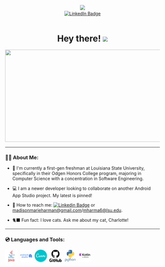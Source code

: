 <div id="header" align="center">
  <img src="https://media.giphy.com/media/LHZyixOnHwDDy/giphy.gif" width="200"/>
</div>

<div id="badges" align="center">
  <a href="https://www.linkedin.com/in/madison-harman-290242289">
    <img src="https://img.shields.io/badge/LinkedIn-blue?style=for-the-badge&logo=linkedin&logoColor=white" alt="LinkedIn Badge"/>
  </a>
</div>

<div align="center">
<img src="https://komarev.com/ghpvc/?username=MadisonHarman&style=flat-square&color=blue" alt=""/>
</div>

<h1 align="center">
  Hey there!
  <img src="https://media.giphy.com/media/hvRJCLFzcasrR4ia7z/giphy.gif" width="30px" />
</h1>

<div align="center">
  <img src="https://media.giphy.com/media/3o7qE1TfOPGlb5M5hu/giphy.gif?cid=ecf05e47simnz32rg4hqyx6wqihxxc472oucis04sf0v32lm&ep=v1_gifs_search&rid=giphy.gif&ct=g" width="600" height="300"/>
</div>

---
### 👩‍💻 About Me:
- :telescope: I'm currently a first-gen freshman at Louisiana State University, specifically in their Odgen Honors College program, majoring in Computer Science with a concentration in Software Engineering.

- 💻 I am a newer developer looking to collaborate on another Android App Studio project. My latest is pinned!

- 💬 How to reach me: [![Linkedin Badge](https://img.shields.io/badge/-Madison_Harman-blue?style=flat&logo=Linkedin&logoColor=white)](https://www.linkedin.com/in/madison-harman-290242289) or madisonmarieharman@gmail.com/mharma6@lsu.edu.

- 🐈‍⬛ Fun fact: I love cats. Ask me about my cat, Charlotte!

---
### 💿 Languages and Tools:
<div>
  <img src="https://github.com/devicons/devicon/blob/master/icons/java/java-original-wordmark.svg" title="Java" alt="Java" width="40" height="40"/>&nbsp;
<img src="https://github.com/devicons/devicon/blob/master/icons/androidstudio/androidstudio-plain-wordmark.svg" title="Android App Studio" alt="Android App Studio" width="40" height="40"/>&nbsp;
  <img src="https://github.com/devicons/devicon/blob/master/icons/canva/canva-original.svg" title="Canva" alt="Canva" width="40" height="40"/>&nbsp;
   <img src="https://github.com/devicons/devicon/blob/master/icons/github/github-original-wordmark.svg" title="Github" alt="Github" width="40" height="40"/>&nbsp;
  <img src="https://github.com/devicons/devicon/blob/master/icons/python/python-original-wordmark.svg" title="Python" alt="Python" width="40" height="40"/>&nbsp;
   <img src="https://github.com/devicons/devicon/blob/master/icons/kotlin/kotlin-original-wordmark.svg" title="Kotlin" alt="Kotlin" width="40" height="40"/>&nbsp;
</div>
